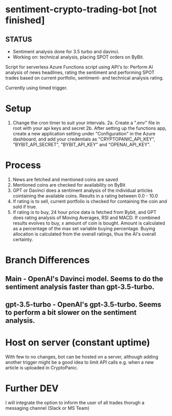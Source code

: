 # sentiment-crypto-trading-bot [not finished]

## STATUS
- Sentiment analysis done for 3.5 turbo and davinci.
- Working on: technical analysis, placing SPOT orders on ByBit. 


Script for serverless Azure Functions script using API's to: Perform AI analysis of news headlines, rating the sentiment and performing SPOT trades based on current portfolio, sentiment- and technical analysis rating.

Currently using timed trigger.

# Setup
1. Change the cron timer to suit your intervals. 
2a. Create a ".env" file in root with your api keys and secret
2b. After setting up the functions app, create a new application setting under "Configuration" in the Azure dashboard, and add your credentials as
"CRYPTOPANIC_API_KEY", "BYBIT_API_SECRET", "BYBIT_API_KEY" and "OPENAI_API_KEY".

# Process
1. News are fetched and mentioned coins are saved
2. Mentioned coins are checked for availability on ByBit
3. GPT or Davinci does a sentiment analysis of the individual articles cointaining the available coins. Results in a rating between 0.0 - 10.0
4. If rating is to sell, current portfolio is checked for containing the coin and sold if true.
5. If rating is to buy, 24 hour price data is fetched from Bybit, and GPT does rating analysis of Moving Averages, RSI and MACD. If combined results evolves to buy, x amount of coin is bought. Amount is calculated as a percentage of the max set variable buying percentage. Buying allocation is calculated from the overall ratings, thus the AI's overall certainty. 

# Branch Differences

## Main - OpenAI's Davinci model. Seems to do the sentiment analysis faster than gpt-3.5-turbo.
## gpt-3.5-turbo - OpenAI's  gpt-3.5-turbo. Seems to perform a bit slower on the sentiment analysis.


# Host on server (constant uptime)
With few to no changes, bot can be hosted on a server, although adding another trigger might be a good idea to limit API calls e.g. when a new article is uploaded in CryptoPanic.

# Further DEV
I will integrate the option to inform the user of all trades thorugh a messaging channel (Slack or MS Team)
